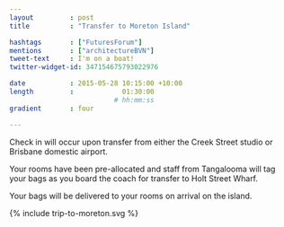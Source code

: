 ```yaml
---
layout         : post
title          : "Transfer to Moreton Island"

hashtags       : ["FuturesForum"]
mentions       : ["architectureBVN"]
tweet-text     : I'm on a boat!
twitter-widget-id: 347154675793022976

date           : 2015-05-28 10:15:00 +10:00
length         :            01:30:00
                          # hh:mm:ss
gradient       : four

---
```


Check in will occur upon transfer from either the Creek Street studio or Brisbane domestic airport. 

Your rooms have been pre-allocated and staff from Tangalooma will tag your bags as you board the coach for transfer to Holt Street Wharf.

Your bags will be delivered to your rooms on arrival on the island. 

{% include trip-to-moreton.svg %}

